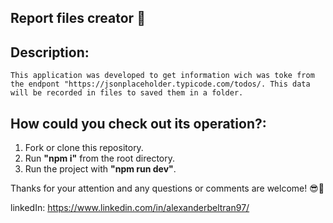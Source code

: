 ## Report files creator 📄

## __Description:__

    This application was developed to get information wich was toke from the endpont "https://jsonplaceholder.typicode.com/todos/. This data will be recorded in files to saved them in a folder.

## __How could you check out its operation?:__

1. Fork or clone this repository.
2. Run __"npm i"__ from the root directory.
3. Run the project with __"npm run dev"__.

Thanks for your attention and any questions or comments are welcome! 😎🤘

linkedIn: https://www.linkedin.com/in/alexanderbeltran97/